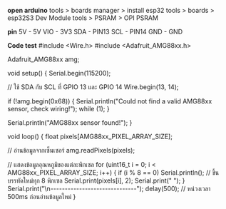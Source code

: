 **open arduino**
tools > boards manager > install esp32
tools > boards > esp32S3 Dev Module
tools > PSRAM > OPI PSRAM 

**pin**
5V - 5V
VIO - 3V3
SDA - PIN13
SCL - PIN14
GND - GND

**Code test**
#include <Wire.h>
#include <Adafruit_AMG88xx.h>

Adafruit_AMG88xx amg;

void setup() {
  Serial.begin(115200);

  // ใช้ SDA กับ SCL ที่ GPIO 13 และ GPIO 14
  Wire.begin(13, 14);

  if (!amg.begin(0x68)) {
    Serial.println("Could not find a valid AMG88xx sensor, check wiring!");
    while (1);
  }

  Serial.println("AMG88xx sensor found!");
}

void loop() {
  float pixels[AMG88xx_PIXEL_ARRAY_SIZE];
  
  // อ่านข้อมูลจากเซ็นเซอร์
  amg.readPixels(pixels);

  // แสดงข้อมูลอุณหภูมิของแต่ละพิกเซล
  for (uint16_t i = 0; i < AMG88xx_PIXEL_ARRAY_SIZE; i++) {
    if (i % 8 == 0) Serial.println(); // ขึ้นบรรทัดใหม่ทุก 8 พิกเซล
    Serial.print(pixels[i], 2);
    Serial.print(" ");
  }
Serial.print("\n------------------------------");
  delay(500); // หน่วงเวลา 500ms ก่อนอ่านข้อมูลใหม่
}
